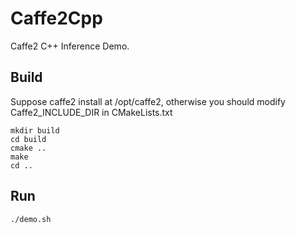 # Caffe2Cpp
Caffe2 C++ Inference Demo.



Build
----

Suppose caffe2 install at /opt/caffe2, otherwise you should modify Caffe2_INCLUDE_DIR in CMakeLists.txt

`mkdir build`  
`cd build`  
`cmake ..`  
`make`  
`cd ..`



Run
----

`./demo.sh`

